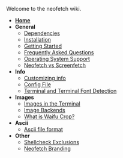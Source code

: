Welcome to the neofetch wiki.
- **[Home](https://github.com/dylanaraps/neofetch/wiki)**
- **General**
    - [Dependencies](https://github.com/dylanaraps/neofetch/wiki/Dependencies)
    - [Installation](https://github.com/dylanaraps/neofetch/wiki/Installation)
    - [Getting Started](https://github.com/dylanaraps/neofetch/wiki/Getting-Started)
    - [Frequently Asked Questions](https://github.com/dylanaraps/neofetch/wiki/Frequently-Asked-Questions)
    - [Operating System Support](https://github.com/dylanaraps/neofetch/wiki/Operating-System-Support)
    - [Neofetch vs Screenfetch](https://github.com/dylanaraps/neofetch/wiki/Neofetch-vs-Screenfetch)
- **Info**
    - [Customizing info](https://github.com/dylanaraps/neofetch/wiki/Customizing-Info)
    - [Config File](https://github.com/dylanaraps/neofetch/wiki/Config-File)
    - [Terminal and Terminal Font Detection](https://github.com/dylanaraps/neofetch/wiki/Terminal-and-Terminal-Font-detection)
- **Images**
    - [Images in the Terminal](https://github.com/dylanaraps/neofetch/wiki/Images-in-the-terminal)
    - [Image Backends](https://github.com/dylanaraps/neofetch/wiki/Image-Backends)
    - [What is Waifu Crop?](https://github.com/dylanaraps/neofetch/wiki/What-is-Waifu-Crop%3F)
- **Ascii**
    - [Ascii file format](https://github.com/dylanaraps/neofetch/wiki/Custom-Ascii-art-file-format)
- **Other**
    - [Shellcheck Exclusions](https://github.com/dylanaraps/neofetch/wiki/Shellcheck-Exclusions)
    - [Neofetch Branding](https://github.com/dylanaraps/neofetch-branding)